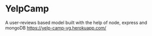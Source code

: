 # YelpCamp
A user-reviews based model built with the help of node, express and mongoDB
https://yelp-camp-vg.herokuapp.com/
